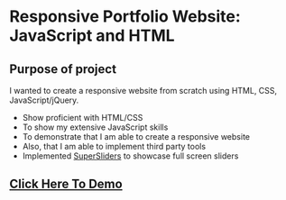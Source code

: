 # Responsive Portfolio Website: JavaScript and HTML

## Purpose of project

I wanted to create a responsive website from scratch using HTML, CSS, JavaScript/jQuery.

- Show proficient with HTML/CSS
- To show my extensive JavaScript skills
- To demonstrate that I am able to create a responsive website
- Also, that I am able to implement third party tools
- Implemented [SuperSliders](https://github.com/nicinabox/superslides) to showcase full screen sliders

## [Click Here To Demo](https://vronney.github.io/responsive_portfolio/)